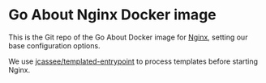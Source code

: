 Go About Nginx Docker image
===========================

This is the Git repo of the Go About Docker image for [Nginx](https://www.nginx.com/),
setting our base configuration options.

We use [jcassee/templated-entrypoint](https://github.com/jcassee/templated-entrypoint)
to process templates before starting Nginx.
